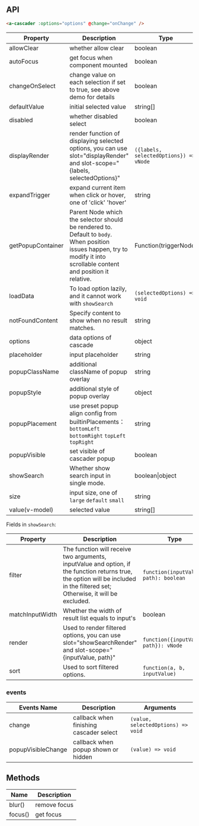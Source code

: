 
## API

````html
<a-cascader :options="options" @change="onChange" />
````

| Property | Description | Type | Default |
| -------- | ----------- | ---- | ------- |
| allowClear | whether allow clear | boolean | true |
| autoFocus | get focus when component mounted | boolean | false |
| changeOnSelect | change value on each selection if set to true, see above demo for details | boolean | false |
| defaultValue | initial selected value | string\[] | \[] |
| disabled | whether disabled select | boolean | false |
| displayRender | render function of displaying selected options, you can use slot="displayRender" and slot-scope="{labels, selectedOptions}" | `({labels, selectedOptions}) => vNode` | `labels => labels.join(' / ')` |
| expandTrigger | expand current item when click or hover, one of 'click' 'hover' | string | 'click' |
| getPopupContainer | Parent Node which the selector should be rendered to. Default to `body`. When position issues happen, try to modify it into scrollable content and position it relative. | Function(triggerNode) | () => document.body |
| loadData | To load option lazily, and it cannot work with `showSearch` | `(selectedOptions) => void` | - |
| notFoundContent | Specify content to show when no result matches. | string | 'Not Found' |
| options | data options of cascade | object | - |
| placeholder | input placeholder | string | 'Please select' |
| popupClassName | additional className of popup overlay | string | - |
| popupStyle | additional style of popup overlay | object | {} |
| popupPlacement | use preset popup align config from builtinPlacements：`bottomLeft` `bottomRight` `topLeft` `topRight` | string | `bottomLeft` |
| popupVisible | set visible of cascader popup | boolean | - |
| showSearch | Whether show search input in single mode. | boolean\|object | false |
| size | input size, one of `large` `default` `small` | string | `default` |
| value(v-model) | selected value | string\[] | - |

Fields in `showSearch`:

| Property | Description | Type | Default |
| -------- | ----------- | ---- | ------- |
| filter | The function will receive two arguments, inputValue and option, if the function returns true, the option will be included in the filtered set; Otherwise, it will be excluded. | `function(inputValue, path): boolean` |  |
| matchInputWidth | Whether the width of result list equals to input's | boolean |  |
| render | Used to render filtered options, you can use slot="showSearchRender" and slot-scope="{inputValue, path}" | `function({inputValue, path}): vNode` |  |
| sort | Used to sort filtered options. | `function(a, b, inputValue)` |  |

### events
| Events Name | Description | Arguments |
| --- | --- | --- |
| change | callback when finishing cascader select | `(value, selectedOptions) => void` | - |
| popupVisibleChange | callback when popup shown or hidden | `(value) => void` | - |

## Methods

| Name | Description |
| ---- | ----------- |
| blur() | remove focus |
| focus() | get focus |

